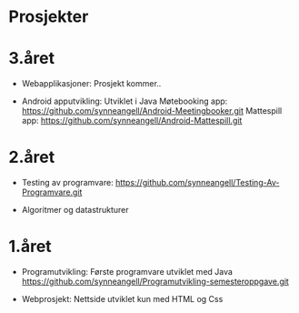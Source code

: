 # Prosjekter

# 3.året
- Webapplikasjoner: Prosjekt kommer..

- Android apputvikling: Utviklet i Java
Møtebooking app: https://github.com/synneangell/Android-Meetingbooker.git
Mattespill app: https://github.com/synneangell/Android-Mattespill.git


# 2.året
- Testing av programvare: 
https://github.com/synneangell/Testing-Av-Programvare.git


- Algoritmer og datastrukturer



# 1.året
- Programutvikling: Første programvare utviklet med Java
https://github.com/synneangell/Programutvikling-semesteroppgave.git

- Webprosjekt: Nettside utviklet kun med HTML og Css
